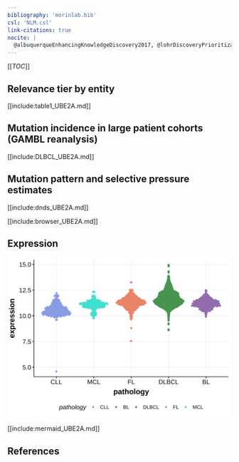 ```yaml
---
bibliography: 'morinlab.bib'
csl: 'NLM.csl'
link-citations: true
nocite: |
  @albuquerqueEnhancingKnowledgeDiscovery2017, @lohrDiscoveryPrioritizationSomatic2012, @reddyGeneticFunctionalDrivers2017, @reichelFlowSortingExome2015, 
---
```

[[_TOC_]]


## Relevance tier by entity

[[include:table1_UBE2A.md]]

## Mutation incidence in large patient cohorts (GAMBL reanalysis)

[[include:DLBCL_UBE2A.md]]

## Mutation pattern and selective pressure estimates

[[include:dnds_UBE2A.md]]

[[include:browser_UBE2A.md]]

## Expression
![](images/gene_expression/UBE2A_by_pathology.svg)
<!-- ORIGIN: reichelFlowSortingExome2015a -->
<!-- DLBCL: reddyGeneticFunctionalDrivers2017 -->
<!-- PMBL: reichelFlowSortingExome2015a -->

[[include:mermaid_UBE2A.md]]

## References
 
